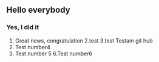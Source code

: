 ## Hello everybody
### Yes, I did it
1. Great news, congratulation
2.test
3.test
Testam git hub
4. Test number4
5. Test number 5
6.Test number6
